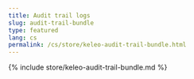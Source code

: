 ```yaml
---
title: Audit trail logs
slug: audit-trail-bundle
type: featured
lang: cs
permalink: /cs/store/keleo-audit-trail-bundle.html
---
```


{% include store/keleo-audit-trail-bundle.md %}
